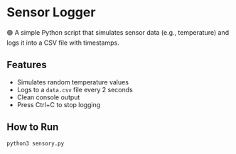 # Sensor Logger

🟢 A simple Python script that simulates sensor data (e.g., temperature) and logs it into a CSV file with timestamps.

## Features
- Simulates random temperature values
- Logs to a `data.csv` file every 2 seconds
- Clean console output
- Press Ctrl+C to stop logging

## How to Run

```bash
python3 sensory.py
